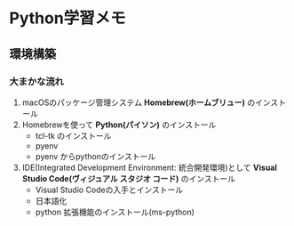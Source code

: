 # Python学習メモ
## 環境構築

### 大まかな流れ
1. macOSのパッケージ管理システム **Homebrew(ホームブリュー)** のインストール
2. Homebrewを使って **Python(パイソン)** のインストール
    - tcl-tk のインストール
    - pyenv
    - pyenv からpythonのインストール
3. IDE(Integrated Development Environment: 統合開発環境)として **Visual Studio Code(ヴィジュアル スタジオ コード)** のインストール
      - Visual Studio Codeの入手とインストール
      - 日本語化
      - python 拡張機能のインストール(ms-python)
